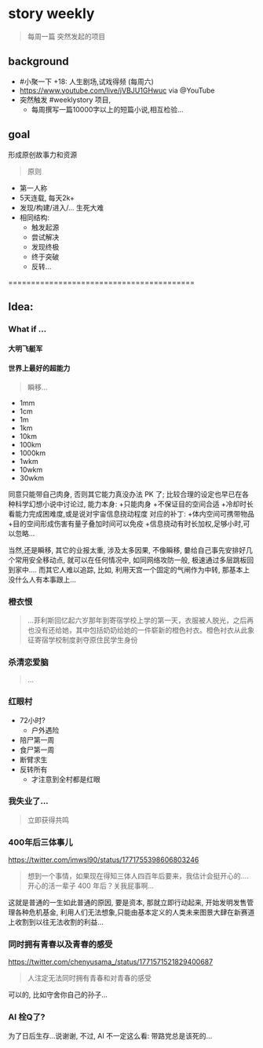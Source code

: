 # story weekly 
> 每周一篇
> 突然发起的项目

## background

- #小聚一下 +18: 人生剧场,试戏得频 (每周六) 
- https://www.youtube.com/live/jVBJU1GHwuc via @YouTube 
- 突然触发 #weeklystory 项目,
    - 每周撰写一篇10000字以上的短篇小说,相互检验...

## goal
形成原创故事力和资源

> 原则

- 第一人称
- 5天连载, 每天2k+
- 发现/构建/进入/... 生死大难
- 相同结构:
    - 触发起源
    - 尝试解决
    - 发现终极
    - 终于突破
    - 反转...

=========================================
## Idea:



### What if ...

#### 大明飞艇军

#### 世界上最好的超能力

> 瞬移...


- 1mm
- 1cm
- 1m
- 1km
- 10km
- 100km
- 1000km
- 1wkm
- 10wkm
- 30wkm


同意只能带自己肉身, 否则其它能力真没办法 PK 了;
比较合理的设定也早已在各种科学幻想小说中讨论过, 能力本身:
+只能肉身
+不保证目的空间合适
+冷却时长看能力完成困难度,或是说对宇宙信息挠动程度
对应的补丁:
+体内空间可携带物品
+目的空间形成伤害有量子叠加时间可以免疫
+信息挠动有时长加权,足够小时,可以忽略...

当然,还是瞬移,
其它的业报太重,
涉及太多因果,
不像瞬移, 嘦给自己事先安排好几个常用安全移动点,
就可以在任何情况中, 如同网络攻防一般, 极速通过多层跳板回到家中....
而其它人难以追踪,
比如, 利用天宫一个固定的气闸作为中转,
那基本上没什么人有本事跟上...


### 橙衣恨
> ...菲利斯回忆起六岁那年到寄宿学校上学的第一天，衣服被人脱光，之后再也没有还给她，其中包括奶奶给她的一件崭新的橙色衬衣。橙色衬衣从此象征寄宿学校制度剥夺原住民学生身份

### 杀清恋爱脑
> ...



### 红眼村

- 72小时?
    - 户外遇险
- 陪尸第一周
- 食尸第一周
- 断臂求生
- 反转所有
    - 才注意到全村都是红眼






### 我失业了...
> 立即获得共鸣




### 400年后三体事儿
https://twitter.com/imwsl90/status/1771755398606803246

> 想到一个事情，如果现在得知三体人四百年后要来，我估计会挺开心的.... 开心的活一辈子 400 年后？关我屁事啊...

这就是普通的一生如此普通的原因,
要是资本,
那就立即行动起来, 开始发明发售管理各种危机基金,
利用人们无法想象,只能由基本定义的人类未来图景大肆在新赛道上收割到以往无法收割的利益...


### 同时拥有青春以及青春的感受
https://twitter.com/chenyusama_/status/1771571521829400687

> 人注定无法同时拥有青春和对青春的感受

可以的, 比如守舍你自己的孙子...


### AI 栓Q了?

为了日后生存...说谢谢,
不过, AI 不一定这么看:
带路党总是该死的...






